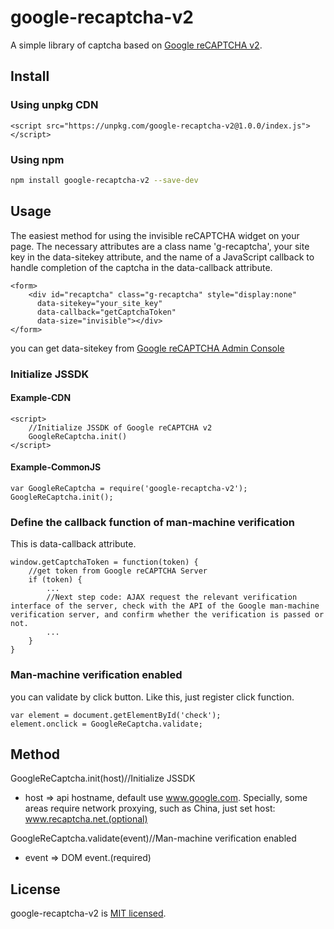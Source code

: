 # google-recaptcha-v2
A simple library of captcha based on [Google reCAPTCHA v2](https://developers.google.com/recaptcha/docs/invisible).

## Install
### Using unpkg CDN
```
<script src="https://unpkg.com/google-recaptcha-v2@1.0.0/index.js"></script>
```

### Using npm
```bash
npm install google-recaptcha-v2 --save-dev
```

## Usage
The easiest method for using the invisible reCAPTCHA widget on your page. The necessary attributes are a class name 'g-recaptcha', your site key in the data-sitekey attribute, and the name of a JavaScript callback to handle completion of the captcha in the data-callback attribute.

```
<form>
    <div id="recaptcha" class="g-recaptcha" style="display:none"
      data-sitekey="your_site_key"
      data-callback="getCaptchaToken"
      data-size="invisible"></div>
</form>
```
you can get data-sitekey from [Google reCAPTCHA Admin Console](https://www.google.com/recaptcha/admin/)

### Initialize JSSDK
#### Example-CDN
```
<script>
    //Initialize JSSDK of Google reCAPTCHA v2
    GoogleReCaptcha.init()
</script>
```

#### Example-CommonJS
```
var GoogleReCaptcha = require('google-recaptcha-v2');
GoogleReCaptcha.init();
```

### Define the callback function of man-machine verification
This is data-callback attribute.
```
window.getCaptchaToken = function(token) {
    //get token from Google reCAPTCHA Server
    if (token) {
        ...
        //Next step code: AJAX request the relevant verification interface of the server, check with the API of the Google man-machine verification server, and confirm whether the verification is passed or not.
        ...
    }
}
```
### Man-machine verification enabled
you can validate by click button. Like this, just register click function.
```
var element = document.getElementById('check');
element.onclick = GoogleReCaptcha.validate;
```

## Method

GoogleReCaptcha.init(host)//Initialize JSSDK
- host => api hostname, default use www.google.com. Specially, some areas require network proxying, such as China, just set host: www.recaptcha.net.(optional)

GoogleReCaptcha.validate(event)//Man-machine verification enabled
- event => DOM event.(required)

## License
google-recaptcha-v2 is [MIT licensed](https://github.com/AmoyDreamer/google-recaptcha-v2/blob/master/LICENSE).
